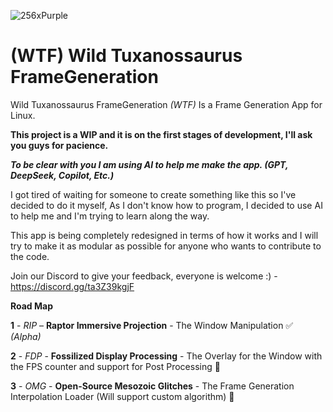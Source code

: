 
![256xPurple](https://github.com/user-attachments/assets/7b8bd99f-f735-47b6-b4ca-59ecb455d264)

# (WTF) Wild Tuxanossaurus FrameGeneration 
Wild Tuxanossaurus FrameGeneration _(WTF)_ Is a Frame Generation App for Linux.

**This project is a WIP and it is on the first stages of development, I'll ask you guys for pacience.**

**_To be clear with you I am using AI to help me make the app. (GPT, DeepSeek, Copilot, Etc.)_**

I got tired of waiting for someone to create something like this so I've decided to do it myself, As I don't know how to program, I decided to use AI to help me and I'm trying to learn along the way.

This app is being completely redesigned in terms of how it works and I will try to make it as modular as possible for anyone who wants to contribute to the code.

Join our Discord to give your feedback, everyone is welcome :) - https://discord.gg/ta3Z39kgjF

**Road Map**

**1** - _RIP_ – **Raptor Immersive Projection** - The Window Manipulation ✅ _(Alpha)_

**2** - _FDP_ - **Fossilized Display Processing** - The Overlay for the Window with the FPS counter and support for Post Processing 🚫

**3** - _OMG_ - **Open-Source Mesozoic Glitches** - The Frame Generation Interpolation Loader (Will support custom algorithm) 🚫
